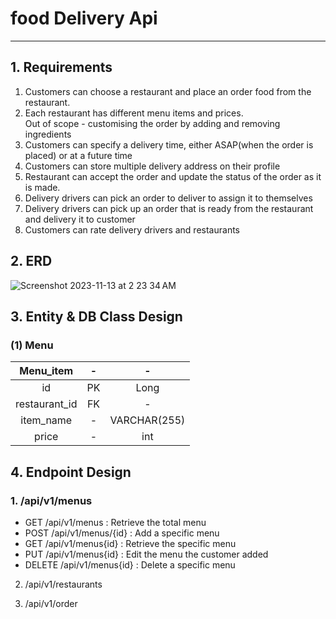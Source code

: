 # food Delivery Api
***

## 1. Requirements
1. Customers can choose a restaurant and place an order food from the restaurant.
2. Each restaurant has different menu items and prices.</br>
   Out of scope - customising the order by adding and removing ingredients
3. Customers can specify a delivery time, either ASAP(when the order is placed) or at a future time
4. Customers can store multiple delivery address on their profile
5. Restaurant can accept the order and update the status of the order as it is made.
6. Delivery drivers can pick an order to deliver to assign it to themselves
7. Delivery drivers can pick up an order that is ready from the restaurant and delivery it to customer
8. Customers can rate delivery drivers and restaurants

## 2. ERD

![Screenshot 2023-11-13 at 2 23 34 AM](https://github.com/devRyanChoi/foodDeliveryApi/assets/120599634/0a4556e4-02ae-4936-a6bd-3058101189ae)




## 3. Entity & DB Class Design
### (1) Menu
|   Menu_item   | -  |      -       |
|:-------------:|:--:|:------------:| 
|      id       | PK |     Long     |
| restaurant_id | FK |      -       |
|   item_name   | -  | VARCHAR(255) |
|     price     | -  |     int      |


## 4. Endpoint Design
### 1. /api/v1/menus
- GET /api/v1/menus : Retrieve the total menu
- POST /api/v1/menus/{id} : Add a specific menu
- GET /api/v1/menus{id} : Retrieve the specific menu
- PUT /api/v1/menus{id} : Edit the menu the customer added
- DELETE /api/v1/menus{id} : Delete a specific menu

2. /api/v1/restaurants

3. /api/v1/order